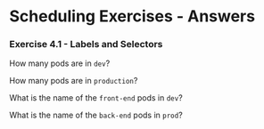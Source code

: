 # Scheduling Exercises - Answers

### Exercise 4.1 - Labels and Selectors

How many pods are in `dev`?

How many pods are in `production`?

What is the name of the `front-end` pods in `dev`?

What is the name of the `back-end` pods in `prod`?

